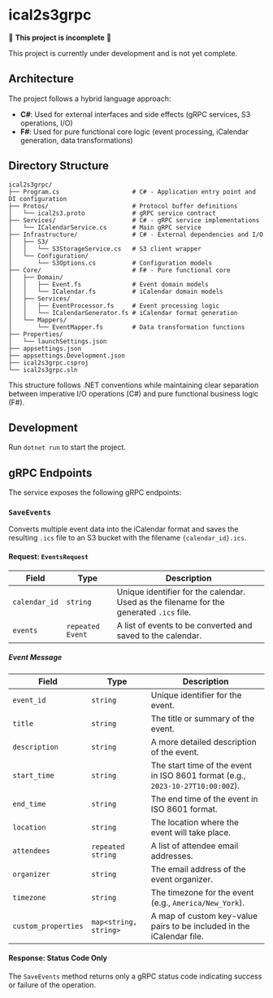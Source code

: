 # ical2s3grpc

🚧 **This project is incomplete** 🚧

This project is currently under development and is not yet complete. 

## Architecture

The project follows a hybrid language approach:
- **C#**: Used for external interfaces and side effects (gRPC services, S3 operations, I/O)
- **F#**: Used for pure functional core logic (event processing, iCalendar generation, data transformations)

## Directory Structure

```
ical2s3grpc/
├── Program.cs                    # C# - Application entry point and DI configuration
├── Protos/                       # Protocol buffer definitions
│   └── ical2s3.proto             # gRPC service contract
├── Services/                     # C# - gRPC service implementations
│   └── ICalendarService.cs       # Main gRPC service
├── Infrastructure/               # C# - External dependencies and I/O
│   ├── S3/
│   │   └── S3StorageService.cs   # S3 client wrapper
│   └── Configuration/
│       └── S3Options.cs          # Configuration models
├── Core/                         # F# - Pure functional core
│   ├── Domain/
│   │   ├── Event.fs              # Event domain models
│   │   └── ICalendar.fs          # iCalendar domain models
│   ├── Services/
│   │   ├── EventProcessor.fs     # Event processing logic
│   │   └── ICalendarGenerator.fs # iCalendar format generation
│   └── Mappers/
│       └── EventMapper.fs        # Data transformation functions
├── Properties/
│   └── launchSettings.json
├── appsettings.json
├── appsettings.Development.json
├── ical2s3grpc.csproj
└── ical2s3grpc.sln
```

This structure follows .NET conventions while maintaining clear separation between imperative I/O operations (C#) and pure functional business logic (F#).

## Development

Run `dotnet run` to start the project.

## gRPC Endpoints

The service exposes the following gRPC endpoints:

### `SaveEvents`

Converts multiple event data into the iCalendar format and saves the resulting `.ics` file to an S3 bucket with the filename `{calendar_id}.ics`.

#### Request: `EventsRequest`

| Field             | Type                | Description                                                                                             |
| ----------------- | ------------------- | ------------------------------------------------------------------------------------------------------- |
| `calendar_id`     | `string`            | Unique identifier for the calendar. Used as the filename for the generated `.ics` file.                |
| `events`          | `repeated Event`    | A list of events to be converted and saved to the calendar.                                             |

##### Event Message

| Field             | Type                | Description                                                                                             |
| ----------------- | ------------------- | ------------------------------------------------------------------------------------------------------- |
| `event_id`        | `string`            | Unique identifier for the event.                                                                        |
| `title`           | `string`            | The title or summary of the event.                                                                      |
| `description`     | `string`            | A more detailed description of the event.                                                               |
| `start_time`      | `string`            | The start time of the event in ISO 8601 format (e.g., `2023-10-27T10:00:00Z`).                             |
| `end_time`        | `string`            | The end time of the event in ISO 8601 format.                                                           |
| `location`        | `string`            | The location where the event will take place.                                                           |
| `attendees`       | `repeated string`   | A list of attendee email addresses.                                                                     |
| `organizer`       | `string`            | The email address of the event organizer.                                                               |
| `timezone`        | `string`            | The timezone for the event (e.g., `America/New_York`).                                                  |
| `custom_properties` | `map<string, string>` | A map of custom key-value pairs to be included in the iCalendar file.                                   |

#### Response: Status Code Only

The `SaveEvents` method returns only a gRPC status code indicating success or failure of the operation.
